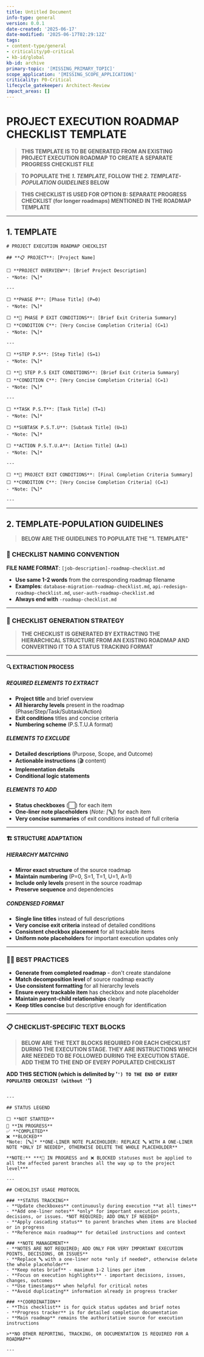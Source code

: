 ```yaml
---
title: Untitled Document
info-type: general
version: 0.0.1
date-created: '2025-06-17'
date-modified: '2025-06-17T02:29:12Z'
tags:
- content-type/general
- criticality/p0-critical
- kb-id/global
kb-id: archive
primary-topic: '[MISSING_PRIMARY_TOPIC]'
scope_application: '[MISSING_SCOPE_APPLICATION]'
criticality: P0-Critical
lifecycle_gatekeeper: Architect-Review
impact_areas: []
---
```

# PROJECT EXECUTION ROADMAP CHECKLIST TEMPLATE

>**THIS TEMPLATE IS TO BE GENERATED FROM AN EXISTING PROJECT EXECUTION ROADMAP TO CREATE A SEPARATE PROGRESS CHECKLIST FILE**

>**TO POPULATE THE *1. TEMPLATE*, FOLLOW THE *2. TEMPLATE-POPULATION GUIDELINES* BELOW**

>**THIS CHECKLIST IS USED FOR OPTION B: SEPARATE PROGRESS CHECKLIST (for longer roadmaps) MENTIONED IN THE ROADMAP TEMPLATE**

---

## **1. TEMPLATE**

```
# PROJECT EXECUTION ROADMAP CHECKLIST

## **📋 PROJECT**: [Project Name]

⬜ **PROJECT OVERVIEW**: [Brief Project Description]
- *Note: [🔤]*

---

⬜ **PHASE P**: [Phase Title] (P=0)
- *Note: [🔤]*

⬜ **🏁 PHASE P EXIT CONDITIONS**: [Brief Exit Criteria Summary]
⬜ **CONDITION C**: [Very Concise Completion Criteria] (C=1)
- *Note: [🔤]*

---

⬜ **STEP P.S**: [Step Title] (S=1)
- *Note: [🔤]*

⬜ **🏁 STEP P.S EXIT CONDITIONS**: [Brief Exit Criteria Summary]
⬜ **CONDITION C**: [Very Concise Completion Criteria] (C=1)
- *Note: [🔤]*

---

⬜ **TASK P.S.T**: [Task Title] (T=1)
- *Note: [🔤]*

⬜ **SUBTASK P.S.T.U**: [Subtask Title] (U=1)
- *Note: [🔤]*

⬜ **ACTION P.S.T.U.A**: [Action Title] (A=1)
- *Note: [🔤]*

---

⬜ **🏁 PROJECT EXIT CONDITIONS**: [Final Completion Criteria Summary]
⬜ **CONDITION C**: [Very Concise Completion Criteria] (C=1)
- *Note: [🔤]*

---

```

---

## **2. TEMPLATE-POPULATION GUIDELINES**

>**BELOW ARE THE GUIDELINES TO POPULATE THE "1. TEMPLATE"**

### **📂 CHECKLIST NAMING CONVENTION**

**FILE NAME FORMAT**: `[job-description]-roadmap-checklist.md`
- **Use same 1-2 words** from the corresponding roadmap filename
- **Examples**: `database-migration-roadmap-checklist.md`, `api-redesign-roadmap-checklist.md`, `user-auth-roadmap-checklist.md`
- **Always end with** `-roadmap-checklist.md`

---

### **🎯 CHECKLIST GENERATION STRATEGY**

>**THE CHECKLIST IS GENERATED BY EXTRACTING THE HIERARCHICAL STRUCTURE FROM AN EXISTING ROADMAP AND CONVERTING IT TO A STATUS TRACKING FORMAT**

---

#### **🔍 EXTRACTION PROCESS**

##### **REQUIRED ELEMENTS TO EXTRACT**
- **Project title** and brief overview
- **All hierarchy levels** present in the roadmap (Phase/Step/Task/Subtask/Action)
- **Exit conditions** titles and concise criteria
- **Numbering scheme** (P.S.T.U.A format)

##### **ELEMENTS TO EXCLUDE**
- **Detailed descriptions** (Purpose, Scope, and Outcome)
- **Actionable instructions** (🎬 content)
- **Implementation details**
- **Conditional logic statements**

##### **ELEMENTS TO ADD**
- **Status checkboxes** (⬜) for each item
- **One-liner note placeholders** (*Note: [🔤]*) for each item
- **Very concise summaries** of exit conditions instead of full criteria

---

#### **🏗️ STRUCTURE ADAPTATION**

##### **HIERARCHY MATCHING**
- **Mirror exact structure** of the source roadmap
- **Maintain numbering** (P=0, S=1, T=1, U=1, A=1)
- **Include only levels** present in the source roadmap
- **Preserve sequence** and dependencies

##### **CONDENSED FORMAT**
- **Single line titles** instead of full descriptions
- **Very concise exit criteria** instead of detailed conditions
- **Consistent checkbox placement** for all trackable items
- **Uniform note placeholders** for important execution updates only

---

### **👍🏼 BEST PRACTICES**

- **Generate from completed roadmap** - don't create standalone
- **Match decomposition level** of source roadmap exactly
- **Use consistent formatting** for all hierarchy levels
- **Ensure every trackable item** has checkbox and note placeholder
- **Maintain parent-child relationships** clearly
- **Keep titles concise** but descriptive enough for identification

---

### **📋 CHECKLIST-SPECIFIC TEXT BLOCKS**

>**BELOW ARE THE TEXT BLOCKS REQUIRED FOR EACH CHECKLIST DURING THE EXECUTION STAGE. THEY ARE INSTRUCTIONS WHICH ARE NEEDED TO BE FOLLOWED DURING THE EXECUTION STAGE. ADD THEM TO THE END OF EVERY POPULATED CHECKLIST**

**ADD THIS SECTION (which is delimited by '```') TO THE END OF EVERY POPULATED CHECKLIST (without '```')**

```

---

## STATUS LEGEND

⬜ **NOT STARTED**
🔄 **IN PROGRESS**
✅ **COMPLETED**
❌ **BLOCKED**
*Note: [🔤]* **ONE-LINER NOTE PLACEHOLDER: REPLACE 🔤 WITH A ONE-LINER NOTE *ONLY IF NEEDED*, OTHERWISE DELETE THE WHOLE PLACEHOLDER**

**NOTE:** ***🔄 IN PROGRESS and ❌ BLOCKED statuses must be applied to all the affected parent branches all the way up to the project level***

---

## CHECKLIST USAGE PROTOCOL

### **STATUS TRACKING**
- **Update checkboxes** continuously during execution **at all times**
- **Add one-liner notes** *only* for important execution points, decisions, or issues. *NOT REQUIRED; ADD ONLY IF NEEDED*
- **Apply cascading status** to parent branches when items are blocked or in progress
- **Reference main roadmap** for detailed instructions and context

### **NOTE MANAGEMENT**
- **NOTES ARE NOT REQUIRED; ADD ONLY FOR VERY IMPORTANT EXECUTION POINTS, DECISIONS, OR ISSUES**
- **Replace 🔤 with a one-liner note *only if needed*, otherwise delete the whole placeholder**
- **Keep notes brief** - maximum 1-2 lines per item
- **Focus on execution highlights** - important decisions, issues, changes, outcomes
- **Use timestamps** when helpful for critical notes
- **Avoid duplicating** information already in progress tracker

### **COORDINATION**
- **This checklist** is for quick status updates and brief notes
- **Progress tracker** is for detailed completion documentation
- **Main roadmap** remains the authoritative source for execution instructions

>**NO OTHER REPORTING, TRACKING, OR DOCUMENTATION IS REQUIRED FOR A ROADMAP**

---

```
